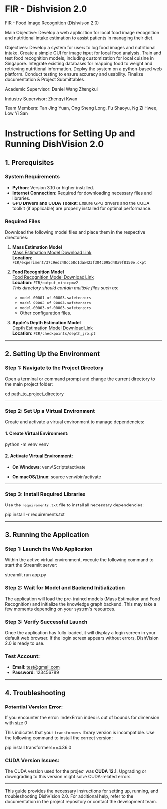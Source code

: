 # FIR - Dishvision 2.0

FIR - Food Image Recognition (Dishvision 2.0)

Main Objective:
Develop a web application for local food image recognition and nutritional intake estimation to assist patients in managing their diet.

Objectives:
Develop a system for users to log food images and nutritional intake.
Create a simple GUI for image input for local food analysis.
Train and test food recognition models, including customization for local cuisine in Singapore.
Integrate existing databases for mapping food to weight and retrieving nutritional information.
Deploy the system on a python-based web platform.
Conduct testing to ensure accuracy and usability.
Finalize documentation & Project Submittables.


Academic Supervisor: 
Daniel Wang Zhengkui

Industry Supervisor: 
Zhengyi Kwan

Team Members:
Tan Jing Yuan, 
Ong Sheng Long, 
Fu Shaoyu, 
Ng Zi Hwee, 
Low Yi San

# Instructions for Setting Up and Running DishVision 2.0

## 1. Prerequisites

### System Requirements
- **Python**: Version 3.10 or higher installed.
- **Internet Connection**: Required for downloading necessary files and libraries.
- **GPU Drivers and CUDA Toolkit**: Ensure GPU drivers and the CUDA toolkit (if applicable) are properly installed for optimal performance.

### Required Files
Download the following model files and place them in the respective directories:

1. **Mass Estimation Model**  
   [Mass Estimation Model Download Link](https://sitsingaporetechedu-my.sharepoint.com/:u:/g/personal/2201241_sit_singaporetech_edu_sg/EZIv4oteiFlIkpGsnXDtpggBZh7vsYWklx3zKmndFKcmUQ?e=QidY64)  
   **Location**: `FIR/experiment/37c9ed248cc58c1dae423f304c095d48a9f8150e.ckpt`

2. **Food Recognition Model**  
   [Food Recognition Model Download Link](https://sitsingaporetechedu-my.sharepoint.com/:u:/g/personal/2201241_sit_singaporetech_edu_sg/EcTVU-9t5Q5FpHpgDuI0HokBNd7F3OWoXdAbQXF_hftmOg?e=o8DbxW)  
   **Location**: `FIR/output_minicpmv2`  
   *This directory should contain multiple files such as:*
   - `model-00001-of-00003.safetensors`
   - `model-00002-of-00003.safetensors`
   - `model-00003-of-00003.safetensors`
   - Other configuration files.

3. **Apple's Depth Estimation Model**  
   [Depth Estimation Model Download Link](https://drive.google.com/drive/folders/1QVXTHZPzSIIN3FO5czClRvls7WjNolpy?usp=sharing)  
   **Location**: `FIR/checkpoints/depth_pro.pt`

---

## 2. Setting Up the Environment

### Step 1: Navigate to the Project Directory
Open a terminal or command prompt and change the current directory to the main project folder:

cd path_to_project_directory

---

### Step 2: Set Up a Virtual Environment
Create and activate a virtual environment to manage dependencies:

#### 1. Create Virtual Environment:

python -m venv venv

#### 2. Activate Virtual Environment:
- **On Windows**:
venv\Scripts\activate

- **On macOS/Linux**:
source venv/bin/activate

---

### Step 3: Install Required Libraries
Use the `requirements.txt` file to install all necessary dependencies:

pip install -r requirements.txt


---

## 3. Running the Application

### Step 1: Launch the Web Application
Within the active virtual environment, execute the following command to start the Streamlit server:

streamlit run app.py

### Step 2: Wait for Model and Backend Initialization
The application will load the pre-trained models (Mass Estimation and Food Recognition) and initialize the knowledge graph backend. This may take a few moments depending on your system's resources.

### Step 3: Verify Successful Launch
Once the application has fully loaded, it will display a login screen in your default web browser. If the login screen appears without errors, DishVision 2.0 is ready to use.

### Test Account:
- **Email**: test@gmail.com  
- **Password**: 123456789  

---

## 4. Troubleshooting

### Potential Version Error:
If you encounter the error: IndexError: index is out of bounds for dimension with size 0

This indicates that your `transformers` library version is incompatible. Use the following command to install the correct version:

pip install transformers==4.36.0

### CUDA Version Issues:
The CUDA version used for the project was **CUDA 12.1**. Upgrading or downgrading to this version might solve CUDA-related errors.

---

This guide provides the necessary instructions for setting up, running, and troubleshooting DishVision 2.0. For additional help, refer to the documentation in the project repository or contact the development team.


















